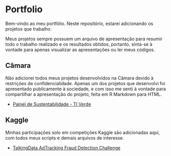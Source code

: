 # Portfolio

Bem-vindo ao meu portfólio. Neste repositório, estarei adicionando os projetos que trabalho.

Meus projetos sempre possuem um arquivo de apresentação para resumir todo o trabalho realizado e os resultados obtidos, portanto, sinta-se à vontade para apenas visualizar as apresentações ou ler meus códigos.

## Câmara

Não adicionei todos meus projetos desenvolvidos na Câmara devido à restrições de confidencialidade. Apenas um dos projetos que desenvolvi foi apresentado publicamente à sociedade, e com isso me senti à vontade para compartilhar a apresentação do projeto, feita em R Markdown para HTML.

* [Painel de Sustentabilidade - TI Verde](http://gustavo-hsm.github.io/Apresentacao_TI_Verde.html)

## Kaggle

Minhas participações solo em competições Kaggle são adicionadas aqui, com todos meus scripts e demais arquivos de interesse.

* [TalkingData AdTracking Fraud Detection Challenge](https://gustavo-hsm.github.io/TalkingData.html)

